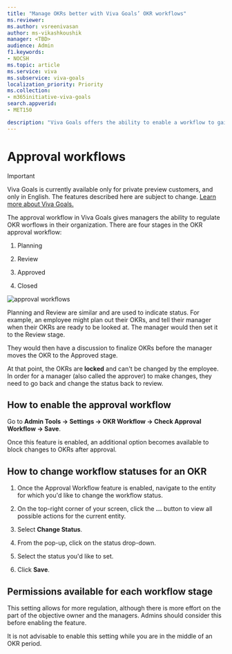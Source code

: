 ```yaml
---
title: "Manage OKRs better with Viva Goals’ OKR workflows"
ms.reviewer: 
ms.author: vsreenivasan
author: ms-vikashkoushik
manager: <TBD>
audience: Admin
f1.keywords:
- NOCSH
ms.topic: article
ms.service: viva
ms.subservice: viva-goals
localization_priority: Priority
ms.collection:  
- m365initiative-viva-goals
search.appverid:
- MET150

description: "Viva Goals offers the ability to enable a workflow to gain manager approval when setting OKRs."
---
```


# Approval workflows 

> [!IMPORTANT]
> Viva Goals is currently available only for private preview customers, and only in English. The features described here are subject to change. [Learn more about Viva Goals.](https://go.microsoft.com/fwlink/?linkid=2189933)

The approval workflow in Viva Goals gives managers the ability to regulate OKR worflows in their organization. There are four stages in the OKR approval workflow:

1. Planning

2. Review

3. Approved

4. Closed

![approval workflows](../media/goals/4/44/a.jpg)
   
Planning and Review are similar and are used to indicate status. For example, an employee might plan out their OKRs, and tell their manager when their OKRs are ready to be looked at. The manager would then set it to the Review stage.

They would then have a discussion to finalize OKRs before the manager moves the OKR to the Approved stage.

At that point, the OKRs are **locked** and can't be changed by the employee. In order for a manager (also called the approver) to make changes, they need to go back and change the status back to review.

## How to enable the approval workflow

Go to **Admin Tools -> Settings -> OKR Workflow -> Check Approval Workflow -> Save**.

Once this feature is enabled, an additional option becomes available to block changes to OKRs after approval.

## How to change workflow statuses for an OKR 
  
1. Once the Approval Workflow feature is enabled, navigate to the entity for which you'd like to change the workflow status.
  
2. On the top-right corner of your screen, click the **...** button to view all possible actions for the current entity.

3. Select **Change Status**.
    
4. From the pop-up, click on the status drop-down.
   
5. Select the status you'd like to set.
 
6. Click **Save**.
  
## Permissions available for each workflow stage

This setting allows for more regulation, although there is more effort on the part of the objective owner and the managers. Admins should consider this before enabling the feature.

It is not advisable to enable this setting while you are in the middle of an OKR period.
